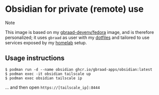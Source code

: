Obsidian for private (remote) use
=================================

> [!NOTE]
> This image is based on my [gbraad-devenv/fedora](https://github.com/gbraad-devenv/fedora) image, and is therefore personalized;
> it uses  `gbraad` as user with my [dotfiles](https://github.com/gbraad/dotfiles) and tailored to use services exposed by my [homelab](https://github.com/gbraad-homelab) setup.


## Usage instructions

```
$ podman run -d --name obsidian ghcr.io/gbraad-apps/obsidian:latest
$ podman exec -it obsidian tailscale up
$ podman exec obsidian tailscale ip
```

... and then open `https://[tailscale_ip]:8444`

